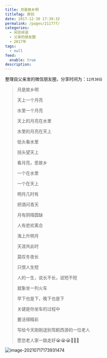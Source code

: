```yaml
---
title: 月是故乡明
titleTag: 原创
date: 2017-12-30 17:39:32
permalink: /pages/21177f/
categories: 
  - 闲言碎语
  - 父亲的朋友圈
  - 2017年
tags: 
  - null
feed: 
  enable: true
description: 
---
```

整理自父亲发的微信朋友圈，分享时间为：`12月30日`

> 月是故乡明
>
> 
>
> 天上一个月亮
>
> 水里一个月亮
>
> 天上的月亮在水里
>
> 水里的月亮在天上
>
> 
>
> 
>
> 低头看水里
>
> 括头望天上
>
> 看月亮，思故乡
>
> 一个在水里
>
> 一个在天上
>
> 
>
> 
>
> 明月几时有
>
> 把酒问青天
>
> 月有阴晴圆缺
>
> 人有悲欢离合
>
> 海上升明月
>
> 天涯共此时
>
> 莫叹冬夜长
>
> 只恨人生短
>
> 
>
> 
>
> 人的一生，说长不长，说短不短
>
> 就象坐一列火车
>
> 早下也是下，晚下也是下
>
> 关键是你坐车的过程中
>
> 要活得精彩
>
> 
>
> 
>
> 写给今天刚刚送别驾鹤西游的一位老人
>
> 愿您老人家一路走好😭😭😭🙏🙏🙏

![image-20210717173931474](http://t.eryajf.net/imgs/2021/09/7951723d7e41c7e5.jpg)